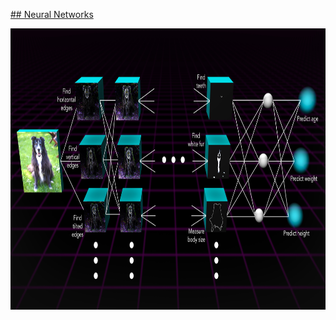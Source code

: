 [## Neural Networks](https://github.com/ankur715/Neural_Networks)

<p align="left">
  <img width="800" height="450" src="https://github.com/ankur715/neural_networks/blob/master/neural_network_visual_final.jpg"> 
</p>

